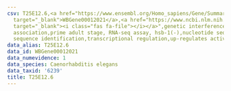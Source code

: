 ```yaml
---
csv: T25E12.6,<a href="https://www.ensembl.org/Homo_sapiens/Gene/Summary?db=core;g=WBGene00012021"
  target="_blank">WBGene00012021</a>,<a href="https://www.ncbi.nlm.nih.gov/pubmed/30894454"
  target="_blank"><i class="fas fa-file"></i></a>",genetic interference,functional
  association,prime adult stage, RNA-seq assay, hsb-1(-),nucleotide sequence identification,nucleotide
  sequence identification,transcriptional regulation,up-regulates activity
data_alias: T25E12.6
data_id: WBGene00012021
data_numevidence: 1
data_species: Caenorhabditis elegans
data_taxid: '6239'
title: T25E12.6
---
```


